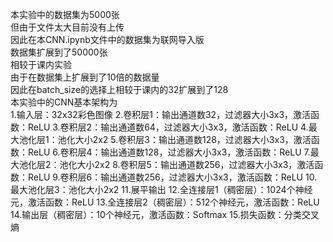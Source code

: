 本实验中的数据集为5000张  
但由于文件太大目前没有上传  
因此在本CNN.ipynb文件中的数据集为联网导入版  
数据集扩展到了50000张  
相较于课内实验  
由于在数据集上扩展到了10倍的数据量  
因此在batch_size的选择上相较于课内的32扩展到了128  
本实验中的CNN基本架构为  
1.输入层：32x32彩色图像
2.卷积层1：输出通道数32，过滤器大小3x3，激活函数：ReLU
3.卷积层2：输出通道数64，过滤器大小3x3，激活函数：ReLU
4.最大池化层1：池化大小2x2
5.卷积层3：输出通道数128，过滤器大小3x3，激活函数：ReLU
6.卷积层4：输出通道数128，过滤器大小3x3，激活函数：ReLU
7.最大池化层2：池化大小2x2
8.卷积层5：输出通道数256，过滤器大小3x3，激活函数：ReLU
9.卷积层6：输出通道数256，过滤器大小3x3，激活函数：ReLU
10.最大池化层3：池化大小2x2
11.展平输出
12.全连接层1（稠密层）：1024个神经元，激活函数：ReLU
13.全连接层2（稠密层）：512个神经元，激活函数：ReLU
14.输出层（稠密层）：10个神经元，激活函数：Softmax
15.损失函数：分类交叉熵
